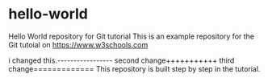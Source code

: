 # hello-world
Hello World repository for Git tutorial
This is an example repository for the Git tutoial on https://www.w3schools.com

i changed this.-----------------
second change+++++++++++
third change=============
This repository is built step by step in the tutorial.

